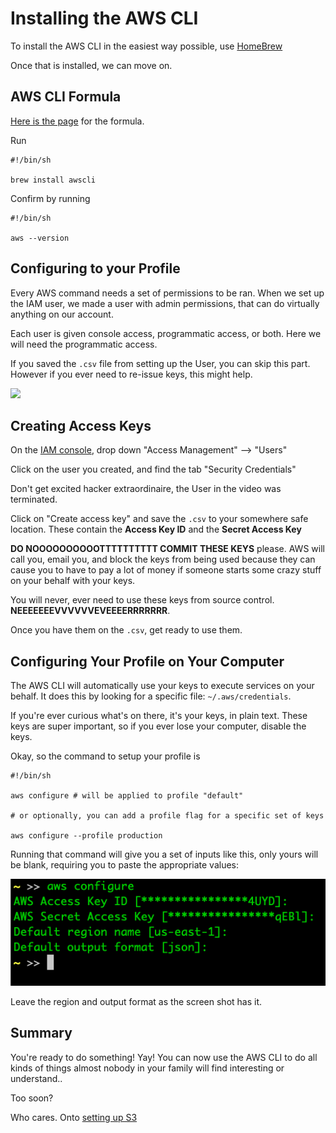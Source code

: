 # Installing the AWS CLI

To install the AWS CLI in the easiest way possible, use [HomeBrew](https://brew.sh/)

Once that is installed, we can move on.

## AWS CLI Formula

[Here is the page](https://formulae.brew.sh/formula/awscli) for the formula.

Run 

```shell
#!/bin/sh

brew install awscli
```

Confirm by running 

```shell
#!/bin/sh

aws --version
```

## Configuring to your Profile

Every AWS command needs a set of permissions to be ran. When we set up the IAM user, we made a user with admin permissions, that can do virtually anything on our account. 

Each user is given console access, programmatic access, or both. Here we will need the programmatic access.

If you saved the `.csv` file from setting up the User, you can skip this part. However if you ever need to re-issue keys, this might help.


<img src="../videos/keys-iam.gif"></img>

## Creating Access Keys

On the [IAM console](https://console.aws.amazon.com/iam/home?region=us-east-1#/home), drop down "Access Management" --> "Users"

Click on the user you created, and find the tab "Security Credentials"

Don't get excited hacker extraordinaire, the User in the video was terminated.

Click on "Create access key" and save the `.csv` to your somewhere safe location. These contain the **Access Key ID** and the **Secret Access Key**

**DO NOOOOOOOOOOTTTTTTTTTT COMMIT THESE KEYS** please. AWS will call you, email you, and block the keys from being used because they can cause you to have to pay a lot of money if someone starts some crazy stuff on your behalf with your keys.

You will never, ever need to use these keys from source control. **NEEEEEEEVVVVVVEVEEEERRRRRRR**.

Once you have them on the `.csv`, get ready to use them.

## Configuring Your Profile on Your Computer

The AWS CLI will automatically use your keys to execute services on your behalf. It does this by looking for a specific file: `~/.aws/credentials`.

If you're ever curious what's on there, it's your keys, in plain text. These keys are super important, so if you ever lose your computer, disable the keys.

Okay, so the command to setup your profile is 

```shell
#!/bin/sh

aws configure # will be applied to profile "default"

# or optionally, you can add a profile flag for a specific set of keys

aws configure --profile production
```

Running that command will give you a set of inputs like this, only yours will be blank, requiring you to paste the appropriate values:

<img src="./screens/aws-configure.png">


Leave the region and output format as the screen shot has it.


## Summary

You're ready to do something! Yay! You can now use the AWS CLI to do all kinds of things almost nobody in your family will find interesting or understand..

Too soon?

Who cares. Onto [setting up S3](./setting-up-s3.md)